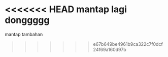 <<<<<<< HEAD
mantap lagi donggggg
=======
mantap tambahan
>>>>>>> e67b649be4961b9ca322c7f0dcf24f69a160d97b
